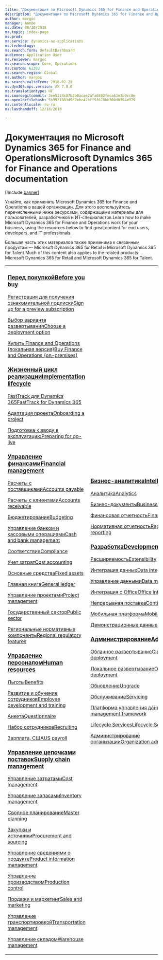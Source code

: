 ```yaml
---
title: "Документация по Microsoft Dynamics 365 for Finance and Operations"
description: "Документация по Microsoft Dynamics 365 for Finance and Operations."
author: margoc
manager: AnnBe
ms.date: 08/30/2018
ms.topic: index-page
ms.prod: 
ms.service: dynamics-ax-applications
ms.technology: 
ms.search.form: DefaultDashboard
audience: Application User
ms.reviewer: margoc
ms.search.scope: Core, Operations
ms.custom: 62303
ms.search.region: Global
ms.author: margoc
ms.search.validFrom: 2016-02-28
ms.dyn365.ops.version: AX 7.0.0
ms.translationtype: HT
ms.sourcegitcommit: 3ee5334c87b2b0acae2afa6882feca63e3b9cc8e
ms.openlocfilehash: 5b9921883d952ebc42eff9f678bb300d8304e379
ms.contentlocale: ru-ru
ms.lasthandoff: 12/18/2018

---
```


# <a name="microsoft-dynamics-365-for-finance-and-operations-documentation"></a><span data-ttu-id="dc595-103">Документация по Microsoft Dynamics 365 for Finance and Operations</span><span class="sxs-lookup"><span data-stu-id="dc595-103">Microsoft Dynamics 365 for Finance and Operations documentation</span></span>

[!include [banner](includes/banner.md)]

<span data-ttu-id="dc595-104">Узнайте, как применять Microsoft Dynamics 365 for Finance and Operations в вашей организации. Для этого воспользуйтесь перечисленными ниже ресурсами, содержащими материалы для пользователей, разработчиков и ИТ-специалистов.</span><span class="sxs-lookup"><span data-stu-id="dc595-104">Learn how to make Microsoft Dynamics 365 for Finance and Operations work for your business, using the resources below to find great content for end users, developers, and IT professionals.</span></span> 

<span data-ttu-id="dc595-105">Большая часть этих материалов также применима к связанным продуктам — Microsoft Dynamics 365 for Retail и Microsoft Dynamics 365 for Talent.</span><span class="sxs-lookup"><span data-stu-id="dc595-105">Much of this content also applies to the related products: Microsoft Dynamics 365 for Retail and Microsoft Dynamics 365 for Talent.</span></span> 

<table>
<colgroup>
<col width="33%" />
<col width="33%" />
<col width="33%" />
</colgroup>
<tbody>
<tr class="odd">
<td>
<h3><span data-ttu-id="dc595-106"><a href="get-started/before-you-buy.md">Перед покупкой</a></span><span class="sxs-lookup"><span data-stu-id="dc595-106"><a href="get-started/before-you-buy.md">Before you buy</a></span></span></h3>
<p><span data-ttu-id="dc595-107"><a href="../dev-itpro/dev-tools/sign-up-preview-subscription.md">Регистрация для получения ознакомительной подписки</a></span><span class="sxs-lookup"><span data-stu-id="dc595-107"><a href="../dev-itpro/dev-tools/sign-up-preview-subscription.md">Sign up for a preview subscription</a></span></span></p>
 <p><span data-ttu-id="dc595-108"><a href="../dev-itpro/deployment/choose-deployment-type.md">Выбор варианта развертывания</a></span><span class="sxs-lookup"><span data-stu-id="dc595-108"><a href="../dev-itpro/deployment/choose-deployment-type.md">Choose a deployment option</a></span></span></p>
 <p><span data-ttu-id="dc595-109"><a href="get-started/purchase-on-premises.md">Купить Finance and Operations (локальная версия)</a></span><span class="sxs-lookup"><span data-stu-id="dc595-109"><a href="get-started/purchase-on-premises.md">Buy Finance and Operations (on-premises)</a></span></span></p>

<h3><span data-ttu-id="dc595-110"><a href="imp-lifecycle/implementation-lifecycle.md">Жизненный цикл реализации</a></span><span class="sxs-lookup"><span data-stu-id="dc595-110"><a href="imp-lifecycle/implementation-lifecycle.md">Implementation lifecycle</a></span></span></h3>
<p><span data-ttu-id="dc595-111"><a href="get-started/fasttrack-dynamics-365-overview.md">FastTrack для Dynamics 365</a></span><span class="sxs-lookup"><span data-stu-id="dc595-111"><a href="get-started/fasttrack-dynamics-365-overview.md">FastTrack for Dynamics 365</a></span></span></p>
<p><span data-ttu-id="dc595-112"><a href="imp-lifecycle/onboard.md">Адаптация проекта</a></span><span class="sxs-lookup"><span data-stu-id="dc595-112"><a href="imp-lifecycle/onboard.md">Onboarding a project</a></span></span></p>
<p><span data-ttu-id="dc595-113"><a href="imp-lifecycle/prepare-go-live.md">Подготовка к вводу в эксплуатацию</a></span><span class="sxs-lookup"><span data-stu-id="dc595-113"><a href="imp-lifecycle/prepare-go-live.md">Preparing for go-live</a></span></span></p>

<h3><span data-ttu-id="dc595-114"><a href="../financials/index.md">Управление финансами</a></span><span class="sxs-lookup"><span data-stu-id="dc595-114"><a href="../financials/index.md">Financial management</a></span></span></h3>
<p><span data-ttu-id="dc595-115"><a href="../financials/accounts-payable/accounts-payable.md">Расчеты с поставщиками</a></span><span class="sxs-lookup"><span data-stu-id="dc595-115"><a href="../financials/accounts-payable/accounts-payable.md">Accounts payable</a></span></span></p>
<p><span data-ttu-id="dc595-116"><a href="../financials/accounts-receivable/accounts-receivable.md">Расчеты с клиентами</a></span><span class="sxs-lookup"><span data-stu-id="dc595-116"><a href="../financials/accounts-receivable/accounts-receivable.md">Accounts receivable</a></span></span></p>
<p><span data-ttu-id="dc595-117"><a href="../financials/budgeting/budgeting-overview.md">Бюджетирование</a></span><span class="sxs-lookup"><span data-stu-id="dc595-117"><a href="../financials/budgeting/budgeting-overview.md">Budgeting</a></span></span></p>
<p><span data-ttu-id="dc595-118"><a href="../financials/cash-bank-management/cash-bank-management.md">Управление банком и кассовыми операциями</a></span><span class="sxs-lookup"><span data-stu-id="dc595-118"><a href="../financials/cash-bank-management/cash-bank-management.md">Cash and bank management</a></span></span></p>
<p><span data-ttu-id="dc595-119"><a href="../financials/general-ledger/audit-policy-rules.md">Соответствие</a></span><span class="sxs-lookup"><span data-stu-id="dc595-119"><a href="../financials/general-ledger/audit-policy-rules.md">Compliance</a></span></span></p>
<p><span data-ttu-id="dc595-120"><a href="../financials/cost-accounting/cost-accounting-home-page.md">Учет затрат</a></span><span class="sxs-lookup"><span data-stu-id="dc595-120"><a href="../financials/cost-accounting/cost-accounting-home-page.md">Cost accounting</a></span></span></p>
<p><span data-ttu-id="dc595-121"><a href="../financials/fixed-assets/fixed-assets.md">Основные средства</a></span><span class="sxs-lookup"><span data-stu-id="dc595-121"><a href="../financials/fixed-assets/fixed-assets.md">Fixed assets</a></span></span></p>
<p><span data-ttu-id="dc595-122"><a href="../financials/general-ledger/general-ledger.md">Главная книга</a></span><span class="sxs-lookup"><span data-stu-id="dc595-122"><a href="../financials/general-ledger/general-ledger.md">General ledger</a></span></span></p>
<p><span data-ttu-id="dc595-123"><a href="../financials/project-management/overview-project-management-accounting.md">Управление проектами</a></span><span class="sxs-lookup"><span data-stu-id="dc595-123"><a href="../financials/project-management/overview-project-management-accounting.md">Project management</a></span></span></p>
<p><span data-ttu-id="dc595-124"><a href="../financials/public-sector/public-sector-functionality.md">Государственный сектор</a></span><span class="sxs-lookup"><span data-stu-id="dc595-124"><a href="../financials/public-sector/public-sector-functionality.md">Public sector</a></span></span></p>
<p><span data-ttu-id="dc595-125"><a href="../dev-itpro/lcs-solutions/country-region.md">Региональные нормативные компоненты</a></span><span class="sxs-lookup"><span data-stu-id="dc595-125"><a href="../dev-itpro/lcs-solutions/country-region.md">Regional regulatory features</a></span></span></p>

<h3><span data-ttu-id="dc595-126"><a href="hr/hr-landing-page.md">Управление персоналом</a></span><span class="sxs-lookup"><span data-stu-id="dc595-126"><a href="hr/hr-landing-page.md">Human resources</a></span></span></h3>
<p><span data-ttu-id="dc595-127"><a href="../talent/manage-benefit-program.md">Льготы</a></span><span class="sxs-lookup"><span data-stu-id="dc595-127"><a href="../talent/manage-benefit-program.md">Benefits</a></span></span></p>
<p><span data-ttu-id="dc595-128"><a href="../talent/performance-management-overview.md">Развитие и обучение сотрудников</a></span><span class="sxs-lookup"><span data-stu-id="dc595-128"><a href="../talent/performance-management-overview.md">Employee development and training</a></span></span></p>
<p><span data-ttu-id="dc595-129"><a href="../talent/questionnaires.md">Анкета</a></span><span class="sxs-lookup"><span data-stu-id="dc595-129"><a href="../talent/questionnaires.md">Questionnaire</a></span></span></p>
<p><span data-ttu-id="dc595-130"><a href="hr/manage-recruiting-process.md">Набор сотрудников</a></span><span class="sxs-lookup"><span data-stu-id="dc595-130"><a href="hr/manage-recruiting-process.md">Recruiting</a></span></span></p>
<p><span data-ttu-id="dc595-131"><a href="hr/localizations/noam-usa-payroll.md">Зарплата, США</a></span><span class="sxs-lookup"><span data-stu-id="dc595-131"><a href="hr/localizations/noam-usa-payroll.md">US payroll</a></span></span></p>

<h3><span data-ttu-id="dc595-132"><a href="../supply-chain/index.md">Управление цепочками поставок</a></span><span class="sxs-lookup"><span data-stu-id="dc595-132"><a href="../supply-chain/index.md">Supply chain management</a></span></span></h3>
<p><span data-ttu-id="dc595-133"><a href="../supply-chain/cost-management/costing-sheets.md">Управление затратами</a></span><span class="sxs-lookup"><span data-stu-id="dc595-133"><a href="../supply-chain/cost-management/costing-sheets.md">Cost management</a></span></span></p>
<p><span data-ttu-id="dc595-134"><a href="../supply-chain/inventory/inventory-home-page.md">Управление запасами</a></span><span class="sxs-lookup"><span data-stu-id="dc595-134"><a href="../supply-chain/inventory/inventory-home-page.md">Inventory management</a></span></span></p>
<p><span data-ttu-id="dc595-135"><a href="../supply-chain/master-planning/master-plans.md">Сводное планирование</a></span><span class="sxs-lookup"><span data-stu-id="dc595-135"><a href="../supply-chain/master-planning/master-plans.md">Master planning</a></span></span></p>
<p><span data-ttu-id="dc595-136"><a href="../supply-chain/procurement/procurement-sourcing-overview.md">Закупки и источники</a></span><span class="sxs-lookup"><span data-stu-id="dc595-136"><a href="../supply-chain/procurement/procurement-sourcing-overview.md">Procurement and sourcing</a></span></span></p>
<p><span data-ttu-id="dc595-137"><a href="../supply-chain/pim/product-information.md">Управление сведениями о продукте</a></span><span class="sxs-lookup"><span data-stu-id="dc595-137"><a href="../supply-chain/pim/product-information.md">Product information management</a></span></span></p>
<p><span data-ttu-id="dc595-138"><a href="../supply-chain/production-control/production-process-overview.md">Управление производством</a></span><span class="sxs-lookup"><span data-stu-id="dc595-138"><a href="../supply-chain/production-control/production-process-overview.md">Production control</a></span></span></p>
<p><span data-ttu-id="dc595-139"><a href="../supply-chain/sales-marketing/overview-sales-marketing.md">Продажи и маркетинг</a></span><span class="sxs-lookup"><span data-stu-id="dc595-139"><a href="../supply-chain/sales-marketing/overview-sales-marketing.md">Sales and marketing</a></span></span></p>
<p><span data-ttu-id="dc595-140"><a href="../supply-chain/transportation/transportation-management-overview.md">Управление транспортировкой</a></span><span class="sxs-lookup"><span data-stu-id="dc595-140"><a href="../supply-chain/transportation/transportation-management-overview.md">Transportation management</a></span></span></p>
<p><span data-ttu-id="dc595-141"><a href="../supply-chain/warehousing/warehouse-configuration.md">Управление складом</a></span><span class="sxs-lookup"><span data-stu-id="dc595-141"><a href="../supply-chain/warehousing/warehouse-configuration.md">Warehouse management</a></span></span></p>

</td>
<td>
<h3><span data-ttu-id="dc595-142"><a href="../dev-itpro/analytics/bi-reporting-home-page.md">Бизнес-аналитика</a></span><span class="sxs-lookup"><span data-stu-id="dc595-142"><a href="../dev-itpro/analytics/bi-reporting-home-page.md">Intelligence</a></span></span></h3>
<p><span data-ttu-id="dc595-143"><a href="../dev-itpro/analytics/analytics.md">Аналитика</a></span><span class="sxs-lookup"><span data-stu-id="dc595-143"><a href="../dev-itpro/analytics/analytics.md">Analytics</a></span></span></p>
 <p><span data-ttu-id="dc595-144"><a href="../dev-itpro/analytics/document-reporting-services.md">Бизнес-документы</a></span><span class="sxs-lookup"><span data-stu-id="dc595-144"><a href="../dev-itpro/analytics/document-reporting-services.md">Business documents</a></span></span></p>
<p><span data-ttu-id="dc595-145"><a href="../dev-itpro/analytics/financial-reporting-intro.md">Финансовая отчетность</a></span><span class="sxs-lookup"><span data-stu-id="dc595-145"><a href="../dev-itpro/analytics/financial-reporting-intro.md">Financial reporting</a></span></span></p>
<p><span data-ttu-id="dc595-146"><a href="../dev-itpro/analytics/general-electronic-reporting.md">Нормативная отчетность</a></span><span class="sxs-lookup"><span data-stu-id="dc595-146"><a href="../dev-itpro/analytics/general-electronic-reporting.md">Regulatory reporting</a></span></span></p>



<h3><span data-ttu-id="dc595-147"><a href="../dev-itpro/dev-tools/developer-home-page.md">Разработка</span><span class="sxs-lookup"><span data-stu-id="dc595-147"><a href="../dev-itpro/dev-tools/developer-home-page.md">Development</span></span></h3>
<p><span data-ttu-id="dc595-148"><a href="../dev-itpro/extensibility/extensibility-home-page.md">Расширяемость</a></span><span class="sxs-lookup"><span data-stu-id="dc595-148"><a href="../dev-itpro/extensibility/extensibility-home-page.md">Extensibility</a></span></span></p>

<p><span data-ttu-id="dc595-149"><a href="../dev-itpro/data-entities/integration-overview.md">Интеграция данных</a></span><span class="sxs-lookup"><span data-stu-id="dc595-149"><a href="../dev-itpro/data-entities/integration-overview.md">Data integration</a></span></span></p>
<p><span data-ttu-id="dc595-150"><a href="../dev-itpro/data-entities/data-entities.md">Управление данными</a></span><span class="sxs-lookup"><span data-stu-id="dc595-150"><a href="../dev-itpro/data-entities/data-entities.md">Data management</a></span></span></p>

<p><span data-ttu-id="dc595-151"><a href="../dev-itpro/office-integration/office-integration.md">Интеграция с Office</a></span><span class="sxs-lookup"><span data-stu-id="dc595-151"><a href="../dev-itpro/office-integration/office-integration.md">Office integration</a></span></span></p>
<p><span data-ttu-id="dc595-152"><a href="../dev-itpro/dev-tools/continuous-delivery-home-page.md">Непрерывная поставка</a></span><span class="sxs-lookup"><span data-stu-id="dc595-152"><a href="../dev-itpro/dev-tools/continuous-delivery-home-page.md">Continuous delivery</a></span></span></p>
<p><span data-ttu-id="dc595-153"><a href="../dev-itpro/mobile-apps/platform/mobile-platform-home-page.md">Мобильная платформа</a></span><span class="sxs-lookup"><span data-stu-id="dc595-153"><a href="../dev-itpro/mobile-apps/platform/mobile-platform-home-page.md">Mobile platform</a></span></span></p>
<p><span data-ttu-id="dc595-154"><a href="get-started/demo-data.md">Демонстрационные данные</a></span><span class="sxs-lookup"><span data-stu-id="dc595-154"><a href="get-started/demo-data.md">Demo data</a></span></span></p>

<h3><span data-ttu-id="dc595-155"><a href="../dev-itpro/sysadmin/system-administration-home-page.md">Администрирование</span><span class="sxs-lookup"><span data-stu-id="dc595-155"><a href="../dev-itpro/sysadmin/system-administration-home-page.md">Administration</span></span></h3>
<p><span data-ttu-id="dc595-156"><a href="../dev-itpro/deployment/cloud-deployment-overview.md">Облачное развертывание</a></span><span class="sxs-lookup"><span data-stu-id="dc595-156"><a href="../dev-itpro/deployment/cloud-deployment-overview.md">Cloud deployment</a></span></span></p>
<p><span data-ttu-id="dc595-157"><a href="../dev-itpro/deployment/on-premises-deployment-landing-page.md">Локальное развертывание</a></span><span class="sxs-lookup"><span data-stu-id="dc595-157"><a href="../dev-itpro/deployment/on-premises-deployment-landing-page.md">On-premises deployment</a></span></span></p>
<p><span data-ttu-id="dc595-158"><a href="../dev-itpro/migration-upgrade/upgrade-home-page.md">Обновление</a></span><span class="sxs-lookup"><span data-stu-id="dc595-158"><a href="../dev-itpro/migration-upgrade/upgrade-home-page.md">Upgrade</a></span></span></p>
<p><span data-ttu-id="dc595-159"><a href="../dev-itpro/dev-tools/continuous-delivery-home-page.md#servicing">Обслуживание</a></span><span class="sxs-lookup"><span data-stu-id="dc595-159"><a href="../dev-itpro/dev-tools/continuous-delivery-home-page.md#servicing">Servicing</a></span></span></p>
<p><span data-ttu-id="dc595-160"><a href="../dev-itpro/data-entities/data-entities.md">Платформа управления данными</a></span><span class="sxs-lookup"><span data-stu-id="dc595-160"><a href="../dev-itpro/data-entities/data-entities.md">Data management framework</a></span></span></p>
<p><span data-ttu-id="dc595-161"><a href="../dev-itpro/lifecycle-services/lcs.md">Lifecycle Services</a></span><span class="sxs-lookup"><span data-stu-id="dc595-161"><a href="../dev-itpro/lifecycle-services/lcs.md">Lifecycle Services</a></span></span></p>
<p><span data-ttu-id="dc595-162"><a href="organization-administration/organization-administration-home-page.md">Администрирование организации</a></span><span class="sxs-lookup"><span data-stu-id="dc595-162"><a href="organization-administration/organization-administration-home-page.md">Organization administration</a></span></span></p>
</td>
<td>
<h3><span data-ttu-id="dc595-163">Связанные продукты</span><span class="sxs-lookup"><span data-stu-id="dc595-163">Related products</span></span></h3>
<h4><span data-ttu-id="dc595-164"><a href="../retail/index.md">Dynamics 365 for Retail</a></span><span class="sxs-lookup"><span data-stu-id="dc595-164"><a href="../retail/index.md">Dynamics 365 for Retail</a></span></span></h4>
<p><span data-ttu-id="dc595-165"><a href="../retail/call-center-functionality.md">Центр обработки вызовов</span><span class="sxs-lookup"><span data-stu-id="dc595-165"><a href="../retail/call-center-functionality.md">Call center</span></span></p>
<p><span data-ttu-id="dc595-166"><a href="../retail/define-maintain-retail-channels.md">Настройка канала и управление им</span><span class="sxs-lookup"><span data-stu-id="dc595-166"><a href="../retail/define-maintain-retail-channels.md">Channel setup and management</span></span></p>
<p><span data-ttu-id="dc595-167"><a href="../retail/retail-peripherals-overview.md">MPOS и Cloud POS</span><span class="sxs-lookup"><span data-stu-id="dc595-167"><a href="../retail/retail-peripherals-overview.md">MPOS and Cloud POS</span></span></p>
<p><span data-ttu-id="dc595-168"><a href="../retail/dev-itpro/dev-retail-home-page.md">Администрирование и разработка для Retail</span><span class="sxs-lookup"><span data-stu-id="dc595-168"><a href="../retail/dev-itpro/dev-retail-home-page.md">Retail developer and administration</span></span></p>

<h4><span data-ttu-id="dc595-169"><a href="../talent/index.md">Dynamics 365 for Talent</a></span><span class="sxs-lookup"><span data-stu-id="dc595-169"><a href="../talent/index.md">Dynamics 365 for Talent</a></span></span></h4>
<p><span data-ttu-id="dc595-170"><a href="../talent/manage-benefit-program.md">Льготы</a></span><span class="sxs-lookup"><span data-stu-id="dc595-170"><a href="../talent/manage-benefit-program.md">Benefits</a></span></span></p>
<p><span data-ttu-id="dc595-171"><a href="../talent/performance-management-overview.md">Развитие и обучение сотрудников</a></span><span class="sxs-lookup"><span data-stu-id="dc595-171"><a href="../talent/performance-management-overview.md">Employee development and training</a></span></span></p>
<p><span data-ttu-id="dc595-172"><a href="../talent/questionnaires.md">Анкета</a></span><span class="sxs-lookup"><span data-stu-id="dc595-172"><a href="../talent/questionnaires.md">Questionnaire</a></span></span></p>

</td>
</tr>

</tbody>
</table>


